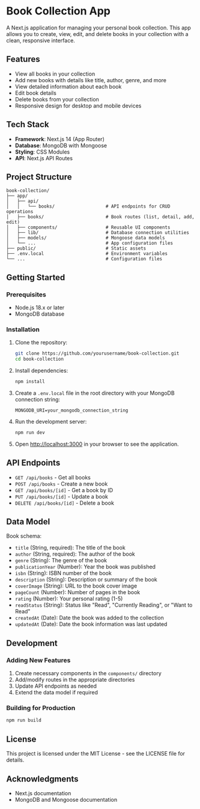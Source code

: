 # Book Collection App

A Next.js application for managing your personal book collection. This app allows you to create, view, edit, and delete books in your collection with a clean, responsive interface.

## Features

- View all books in your collection
- Add new books with details like title, author, genre, and more
- View detailed information about each book
- Edit book details
- Delete books from your collection
- Responsive design for desktop and mobile devices

## Tech Stack

- **Framework**: Next.js 14 (App Router)
- **Database**: MongoDB with Mongoose
- **Styling**: CSS Modules
- **API**: Next.js API Routes

## Project Structure

```
book-collection/
├── app/
│   ├── api/
│   │   └── books/                   # API endpoints for CRUD operations
│   ├── books/                       # Book routes (list, detail, add, edit)
│   ├── components/                  # Reusable UI components
│   ├── lib/                         # Database connection utilities
│   ├── models/                      # Mongoose data models
│   └── ...                          # App configuration files
├── public/                          # Static assets
├── .env.local                       # Environment variables
└── ...                              # Configuration files
```

## Getting Started

### Prerequisites

- Node.js 18.x or later
- MongoDB database

### Installation

1. Clone the repository:
   ```bash
   git clone https://github.com/yourusername/book-collection.git
   cd book-collection
   ```

2. Install dependencies:
   ```bash
   npm install
   ```

3. Create a `.env.local` file in the root directory with your MongoDB connection string:
   ```
   MONGODB_URI=your_mongodb_connection_string
   ```

4. Run the development server:
   ```bash
   npm run dev
   ```

5. Open [http://localhost:3000](http://localhost:3000) in your browser to see the application.

## API Endpoints

- `GET /api/books` - Get all books
- `POST /api/books` - Create a new book
- `GET /api/books/[id]` - Get a book by ID
- `PUT /api/books/[id]` - Update a book
- `DELETE /api/books/[id]` - Delete a book

## Data Model

Book schema:
- `title` (String, required): The title of the book
- `author` (String, required): The author of the book
- `genre` (String): The genre of the book
- `publicationYear` (Number): Year the book was published
- `isbn` (String): ISBN number of the book
- `description` (String): Description or summary of the book
- `coverImage` (String): URL to the book cover image
- `pageCount` (Number): Number of pages in the book
- `rating` (Number): Your personal rating (1-5)
- `readStatus` (String): Status like "Read", "Currently Reading", or "Want to Read"
- `createdAt` (Date): Date the book was added to the collection
- `updatedAt` (Date): Date the book information was last updated

## Development

### Adding New Features

1. Create necessary components in the `components/` directory
2. Add/modify routes in the appropriate directories
3. Update API endpoints as needed
4. Extend the data model if required

### Building for Production

```bash
npm run build
```

## License

This project is licensed under the MIT License - see the LICENSE file for details.

## Acknowledgments

- Next.js documentation
- MongoDB and Mongoose documentation
